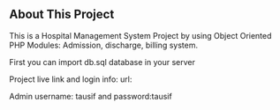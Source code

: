 ## About This Project

This is a Hospital Management System Project by using Object Oriented PHP
Modules: Admission, discharge, billing system.

First you can import db.sql database in your server

Project live link and login info:
url:

Admin username: tausif and password:tausif
